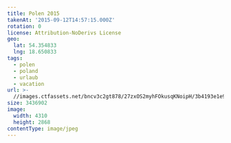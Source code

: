 ```yaml
---
title: Polen 2015
takenAt: '2015-09-12T14:57:15.000Z'
rotation: 0
license: Attribution-NoDerivs License
geo:
  lat: 54.354833
  lng: 18.650833
tags:
  - polen
  - poland
  - urlaub
  - vacation
url: >-
  //images.ctfassets.net/bncv3c2gt878/27zxOS2myhFOkusqKNoipH/3b4193e1e95b10df91972c3ec56455dc/polen-2015_25957686665_o
size: 3436902
image:
  width: 4310
  height: 2868
contentType: image/jpeg
---
```


